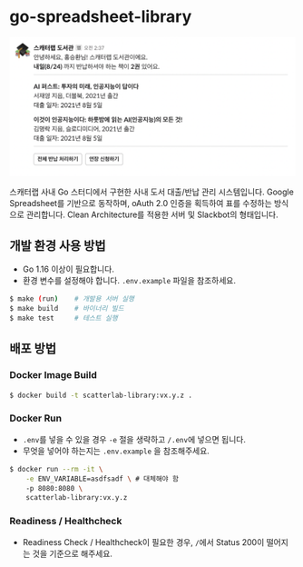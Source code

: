 # go-spreadsheet-library

<img src="https://github.com/harrydrippin/go-spreadsheet-library/blob/master/screenshots/slack.png?raw=true" alt="Slack으로 반납 알림이 온 화면 스크린샷" width=700px>

스캐터랩 사내 Go 스터디에서 구현한 사내 도서 대출/반납 관리 시스템입니다. Google Spreadsheet를 기반으로 동작하며, oAuth 2.0 인증을 획득하여 표를 수정하는 방식으로 관리합니다. Clean Architecture를 적용한 서버 및 Slackbot의 형태입니다.

## 개발 환경 사용 방법

* Go 1.16 이상이 필요합니다.
* 환경 변수를 설정해야 합니다. `.env.example` 파일을 참조하세요.

```bash
$ make (run)    # 개발용 서버 실행
$ make build    # 바이너리 빌드
$ make test     # 테스트 실행
```

## 배포 방법

### Docker Image Build

```bash
$ docker build -t scatterlab-library:vx.y.z .
```

### Docker Run

* `.env`를 넣을 수 있을 경우 `-e` 절을 생략하고 `/.env`에 넣으면 됩니다.
* 무엇을 넣어야 하는지는 `.env.example` 을 참조해주세요.

```bash
$ docker run --rm -it \
    -e ENV_VARIABLE=asdfsadf \ # 대체해야 함
    -p 8080:8080 \
    scatterlab-library:vx.y.z
```

### Readiness / Healthcheck

* Readiness Check / Healthcheck이 필요한 경우, `/`에서 Status 200이 떨어지는 것을 기준으로 해주세요.
